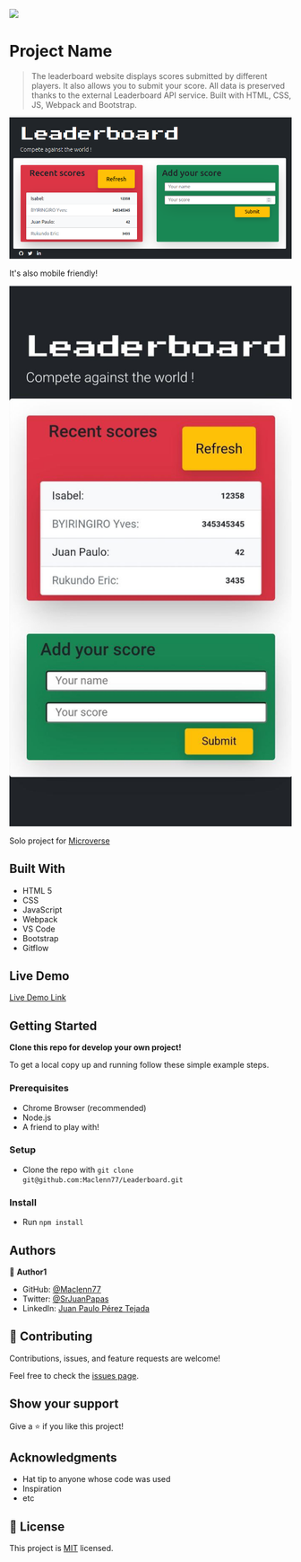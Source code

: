 ![](https://img.shields.io/badge/Microverse-blueviolet)

# Project Name

> The leaderboard website displays scores submitted by different players. It also allows you to submit your score. All data is preserved thanks to the external Leaderboard API service. Built with HTML, CSS, JS, Webpack and Bootstrap.

![screenshot](./app_screenshot.png)

It's also mobile friendly!

![screenshot](./mobile_screenshot.jpg)

Solo project for [Microverse](https://www.microverse.org/?grsf=6h9fw6)

## Built With

- HTML 5
- CSS
- JavaScript
- Webpack
- VS Code
- Bootstrap
- Gitflow

## Live Demo

[Live Demo Link](https://maclenn77.github.io/Leaderboard/)


## Getting Started

**Clone this repo for develop your own project!**


To get a local copy up and running follow these simple example steps.

### Prerequisites

- Chrome Browser (recommended)
- Node.js
- A friend to play with!

### Setup

- Clone the repo with `git clone git@github.com:Maclenn77/Leaderboard.git`

### Install

- Run `npm install`

## Authors

👤 **Author1**

- GitHub: [@Maclenn77](https://github.com/Maclenn77)
- Twitter: [@SrJuanPapas](https://twitter.com/SrJuanPapas)
- LinkedIn: [Juan Paulo Pérez Tejada](https://linkedin.com/in/juanpaulopereztejada)

## 🤝 Contributing

Contributions, issues, and feature requests are welcome!

Feel free to check the [issues page](https://github.com/Maclenn77/Leaderboard/issues).

## Show your support

Give a ⭐️ if you like this project!

## Acknowledgments

- Hat tip to anyone whose code was used
- Inspiration
- etc

## 📝 License

This project is [MIT](./MIT.md) licensed.
